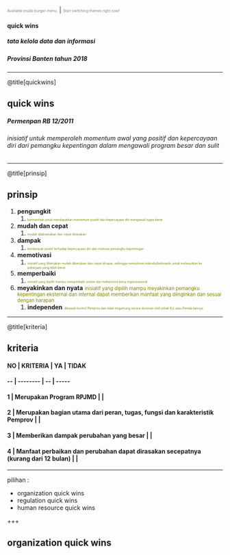 <span style="font-size:0.6em; color:gray">Available inside burger-menu.</span> |
<span style="font-size:0.6em; color:gray">Start switching themes right now!</span>

#### quick wins
##### tata kelola data dan informasi
##### Provinsi Banten tahun 2018

---

@title[quickwins]

## quick wins
##### Permenpan RB 12/2011

###### inisiatif untuk memperoleh momentum awal yang positif dan kepercayaan diri dari pemangku kepentingan dalam mengawali program besar dan sulit

---

@title[prinsip]

## prinsip

1. **pengungkit** 
	1. <span style="font-size:0.5em; color:olive">bermanfaat untuk mendapatkan momentum positif dan kepercayaan diri mengawali tugas berat</span>
1. **mudah dan cepat** 
	1. <span style="font-size:0.5em; color:olive">mudah dilaksanakan dan cepat dirasakan</span>
1. **dampak** 
	1. <span style="font-size:0.5em; color:olive">berdampak positif terhadap kepercayaan diri dan motivasi  pemangku kepentingan</span>
1. **memotivasi** 
	1. <span style="font-size:0.5em; color:olive">inisiatif yang dikerjakan mudah dikerjakan dan cepat dicapai, sehingga memotivasi individu/kelompok untuk melanjutkan ke  
pekerjaan yang lebih berat</span>
1. **memperbaiki** 
	1. <span style="font-size:0.5em; color:olive">inisiatif yang dipilih mampu memperbaiki sistem dan mekanisme kerja organisasional</span>
1. **meyakinkan dan nyata** <span style="font-size:0.8em; color:olive">inisiatif yang dipilih mampu meyakinkan pemangku kepentingan eksternal dan internal dapat memberikan manfaat 
yang diinginkan dan sesuai dengan harapan</span>
	1. **independen** <span style="font-size:0.5em; color:olive">dibawah kontrol Pemprov dan tidak tergantung secara dominan oleh pihak K/L atau Pemda lainnya</span>

---

@title[kriteria]

## kriteria

#### NO | KRITERIA | YA | TIDAK 
#### -- | -------- | -- | -----
#### 1 | Merupakan Program RPJMD |   |  
#### 2 | Merupakan bagian utama dari peran, tugas, fungsi dan karakteristik Pemprov |   |
#### 3 | Memberikan dampak perubahan yang besar |   |
#### 4 | Manfaat perbaikan dan perubahan dapat dirasakan secepatnya (kurang dari 12 bulan) |    |


---
pilihan :
- organization quick wins
- regulation quick wins
- human resource quick wins

+++

## organization quick wins


